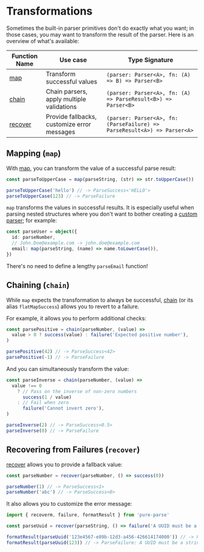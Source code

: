 # Transformations

Sometimes the built-in parser primitives don't do exactly what you want; in those cases, you may want to transform the result of the parser. Here is an overview of what's available:

| Function Name                             | Use case                                    | Type Signature                                                           |
| ----------------------------------------- | ------------------------------------------- | ------------------------------------------------------------------------ |
| [map](/api/parsers/Parser.md#map)         | Transform successful values                 | `(parser: Parser<A>, fn: (A) => B) => Parser<B>`                         |
| [chain](/api/parsers/Parser.md#chain)     | Chain parsers, apply multiple validations   | `(parser: Parser<A>, fn: (A) => ParseResult<B>) => Parser<B>`            |
| [recover](/api/parsers/Parser.md#recover) | Provide fallbacks, customize error messages | `(parser: Parser<A>, fn: (ParseFailure) => ParseResult<A>) => Parser<A>` |

## Mapping (`map`)

With [map](/api/parsers/Parser.md#map), you can transform the value of a successful parse result:

```ts
const parseToUpperCase = map(parseString, (str) => str.toUpperCase())

parseToUpperCase('hello') // -> ParseSuccess<'HELLO'>
parseToUpperCase(123) // -> ParseFailure
```

`map` transforms the values in successful results. It is especially useful when parsing nested structures where you don't want to bother creating a [custom parser](/api/parsers/Parser.md); for example:

```ts
const parseUser = object({
  id: parseNumber,
  // John.Doe@example.com -> john.doe@example.com
  email: map(parseString, (name) => name.toLowerCase()),
})
```

There's no need to define a lengthy `parseEmail` function!

## Chaining (`chain`)

While `map` expects the transformation to always be successful, [chain](/api/parsers/Parser.md#chain) (or its alias `flatMapSuccess`) allows you to revert to a failure.

For example, it allows you to perform additional checks:

```ts
const parsePositive = chain(parseNumber, (value) =>
  value > 0 ? success(value) : failure('Expected positive number'),
)

parsePositive(42) // -> ParseSuccess<42>
parsePositive(-1) // -> ParseFailure
```

And you can simultaneously transform the value:

```ts
const parseInverse = chain(parseNumber, (value) =>
  value !== 0
    ? // Pass on the inverse of non-zero numbers
      success(1 / value)
    : // Fail when zero
      failure('Cannot invert zero'),
)

parseInverse(2) // -> ParseSuccess<0.5>
parseInverse(0) // -> ParseFailure
```

## Recovering from Failures (`recover`)

[recover](/api/parsers/Parser.md#recover) allows you to provide a fallback value:

```ts
const parseNumber = recover(parseNumber, () => success(0))

parseNumber(1) // -> ParseSuccess<1>
parseNumber('abc') // -> ParseSuccess<0>
```

It also allows you to customize the error message:

```ts
import { recoverm, failure, formatResult } from 'pure-parse'

const parseUuid = recover(parseString, () => failure('A UUID must be a string'))

formatResult(parseUuid('123e4567-e89b-12d3-a456-426614174000')) // -> ParseSuccess: 123e4567-e89b-12d3-a456-426614174000
formatResult(parseUuid(123)) // -> ParseFailure: A UUID must be a string at $
```
